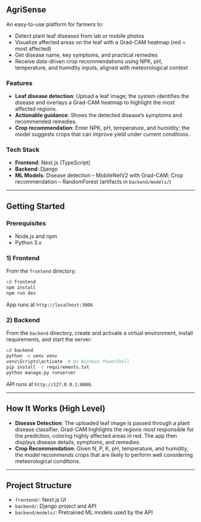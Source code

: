 ## AgriSense

An easy-to-use platform for farmers to:

- Detect plant leaf diseases from lab or mobile photos
- Visualize affected areas on the leaf with a Grad-CAM heatmap (red = most affected)
- Get disease name, key symptoms, and practical remedies
- Receive data-driven crop recommendations using NPK, pH, temperature, and humidity inputs, aligned with meteorological context

### Features

- **Leaf disease detection**: Upload a leaf image; the system identifies the disease and overlays a Grad-CAM heatmap to highlight the most affected regions.
- **Actionable guidance**: Shows the detected disease’s symptoms and recommended remedies.
- **Crop recommendation**: Enter NPK, pH, temperature, and humidity; the model suggests crops that can improve yield under current conditions.

### Tech Stack

- **Frontend**: Next.js (TypeScript)
- **Backend**: Django
- **ML Models**: Disease detection – MobileNetV2 with Grad-CAM; Crop recommendation – RandomForest (artifacts in `backend/models/`)

---

## Getting Started

### Prerequisites

- Node.js and npm
- Python 3.x

### 1) Frontend

From the `frontend` directory:

```bash
cd frontend
npm install
npm run dev
```

App runs at `http://localhost:3000`.

### 2) Backend

From the `backend` directory, create and activate a virtual environment, install requirements, and start the server:

```bash
cd backend
python -m venv venv
venv\Scripts\activate  # On Windows PowerShell
pip install -r requirements.txt
python manage.py runserver
```

API runs at `http://127.0.0.1:8000`.

---

## How It Works (High Level)

- **Disease Detection**: The uploaded leaf image is passed through a plant disease classifier. Grad-CAM highlights the regions most responsible for the prediction, coloring highly affected areas in red. The app then displays disease details, symptoms, and remedies.
- **Crop Recommendation**: Given N, P, K, pH, temperature, and humidity, the model recommends crops that are likely to perform well considering meteorological conditions.

---

## Project Structure

- `frontend/`: Next.js UI
- `backend/`: Django project and API
- `backend/models/`: Pretrained ML models used by the API

